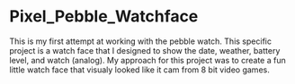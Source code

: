 # Pixel_Pebble_Watchface


This is my first attempt at working with the pebble watch. This specific project is a watch face that I designed to show the date, 
weather, battery level, and watch (analog). My approach for this project was to create a fun little watch face that visualy looked 
like it cam from 8 bit video games. 
